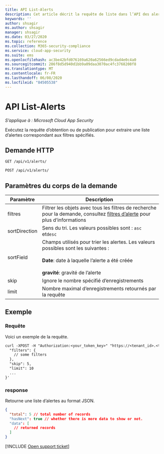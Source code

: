 ```yaml
---
title: API List-Alerts
description: Cet article décrit la requête de liste dans l’API des alertes de Cloud App Security.
keywords: ''
author: shsagir
ms.author: shsagir
manager: shsagir
ms.date: 03/27/2020
ms.topic: reference
ms.collection: M365-security-compliance
ms.service: cloud-app-security
ms.suite: ems
ms.openlocfilehash: ac3be42bfd076169a620a62566ed9cdad4e0c4a0
ms.sourcegitcommit: 286f8d5d940d1bb9a09daa3070ac4fc3768208f8
ms.translationtype: MT
ms.contentlocale: fr-FR
ms.lasthandoff: 06/08/2020
ms.locfileid: "84505538"
---
```

# <a name="list---alerts-api"></a>API List-Alerts

*S’applique à : Microsoft Cloud App Security*

Exécutez la requête d’obtention ou de publication pour extraire une liste d’alertes correspondant aux filtres spécifiés.

## <a name="http-request"></a>Demande HTTP

```rest
GET /api/v1/alerts/
```

```rest
POST /api/v1/alerts/
```

## <a name="request-body-parameters"></a>Paramètres du corps de la demande

| Paramètre | Description |
| --- | --- |
| filtres | Filtrer les objets avec tous les filtres de recherche pour la demande, consultez [filtres d’alerte](api-alerts.md#filters) pour plus d’informations |
| sortDirection | Sens du tri. Les valeurs possibles sont : `asc` et`desc` |
| sortField | Champs utilisés pour trier les alertes. Les valeurs possibles sont les suivantes :<br /><br />**Date**: date à laquelle l’alerte a été créée<br /><br />**gravité**: gravité de l’alerte |
| skip | Ignore le nombre spécifié d’enregistrements |
| limit | Nombre maximal d’enregistrements retournés par la requête |

## <a name="example"></a>Exemple

### <a name="request"></a>Requête

Voici un exemple de la requête.

```rest
curl -XPOST -H "Authorization:<your_token_key>" "https://<tenant_id>.<tenant_region>.contoso.com/api/v1/alerts/" -d '{
  "filters": {
    // some filters
  },
  "skip": 5,
  "limit": 10
  ...
}'
```

### <a name="response"></a>response

Retourne une liste d’alertes au format JSON.

```json
{
  "total": 5 // total number of records
  "hasNext": true // whether there is more data to show or not.
  "data": [
    // returned records
  ]
}
```

[!INCLUDE [Open support ticket](includes/support.md)]
